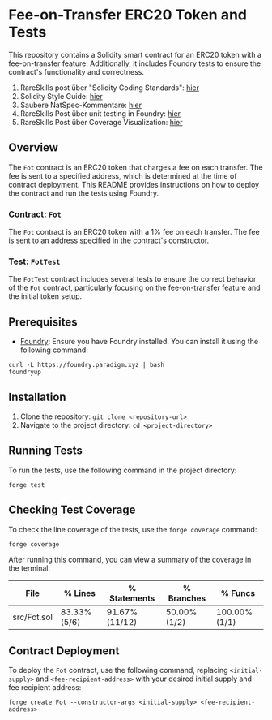 # Fee-on-Transfer ERC20 Token and Tests

This repository contains a Solidity smart contract for an ERC20 token with a fee-on-transfer feature. Additionally, it includes Foundry tests to ensure the contract's functionality and correctness.



1. RareSkills post über "Solidity Coding Standards": [hier](https://www.rareskills.io/post/solidity-style-guide)
2.  Solidity Style Guide: [hier](https://docs.soliditylang.org/en/latest/style-guide.html)
3. Saubere NatSpec-Kommentare: [hier](https://docs.soliditylang.org/en/latest/natspec-format.html#natspec)
4. RareSkills Post über unit testing in Foundry: [hier](https://www.rareskills.io/post/foundry-testing-solidity)
5. RareSkills Post über Coverage Visualization: [hier](https://www.rareskills.io/post/foundry-forge-coverage)




## Overview

The `Fot` contract is an ERC20 token that charges a fee on each transfer. The fee is sent to a specified address, which is determined at the time of contract deployment. This README provides instructions on how to deploy the contract and run the tests using Foundry.

### Contract: `Fot`

The `Fot` contract is an ERC20 token with a 1% fee on each transfer. The fee is sent to an address specified in the contract's constructor.

### Test: `FotTest`

The `FotTest` contract includes several tests to ensure the correct behavior of the `Fot` contract, particularly focusing on the fee-on-transfer feature and the initial token setup.

## Prerequisites

- [Foundry](https://github.com/gakonst/foundry): Ensure you have Foundry installed. You can install it using the following command:
```
curl -L https://foundry.paradigm.xyz | bash
foundryup

```

## Installation

1. Clone the repository: `git clone <repository-url>`
2. Navigate to the project directory: `cd <project-directory>`


## Running Tests

To run the tests, use the following command in the project directory:

```
forge test
```


## Checking Test Coverage

To check the line coverage of the tests, use the `forge coverage` command:


```
forge coverage
```

After running this command, you can view a summary of the coverage in the terminal. 

| File                 | % Lines       | % Statements   | % Branches    | % Funcs       |
|----------------------|---------------|----------------|---------------|---------------|
| src/Fot.sol          | 83.33% (5/6)  | 91.67% (11/12) | 50.00% (1/2)  | 100.00% (1/1) |



## Contract Deployment

To deploy the `Fot` contract, use the following command, replacing `<initial-supply>` and `<fee-recipient-address>` with your desired initial supply and fee recipient address:

`forge create Fot --constructor-args <initial-supply> <fee-recipient-address>`
